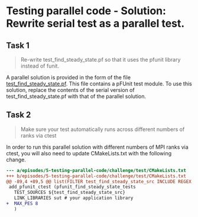 # Testing parallel code - Solution: Rewrite serial test as a parallel test.

## Task 1

> Re-write test_find_steady_state.pf so that it uses the pfunit library instead
   of funit.

A parallel solution is provided in the form of the file
[test_find_steady_state.pf](./test_find_steady_state.pf). This file contains
a pFUnit test module. To use this solution, replace the contents of the serial
version of test_find_steady_state.pf with that of the parallel solution. 

## Task 2

> Make sure your test automatically runs across different numbers of ranks via ctest

In order to run this parallel solution with different numbers of MPI ranks via
ctest, you will also need to update CMakeLists.txt with the following change.

```diff
--- a/episodes/5-testing-parallel-code/challenge/test/CMakeLists.txt
+++ b/episodes/5-testing-parallel-code/challenge/test/CMakeLists.txt
@@ -89,4 +89,5 @@ list(FILTER test_find_steady_state_src INCLUDE REGEX ".*test_find_steady_state.p
 add_pfunit_ctest (pfunit_find_steady_state_tests
   TEST_SOURCES ${test_find_steady_state_src}
   LINK_LIBRARIES sut # your application library
+  MAX_PES 8
   )
```
